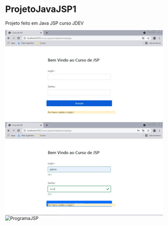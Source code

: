 # ProjetoJavaJSP1
Projeto feito em Java JSP curso JDEV


<img src="/fotos/progjsp1.jpg" alt="ProgramaJSP" display="block" align="center"/>

<img src="/fotos/progjsp2.jpg" alt="ProgramaJSP" display="block" align="center"/>

<img src="/fotos/progjsp23jpg" alt="ProgramaJSP" display="block" align="center"/>
